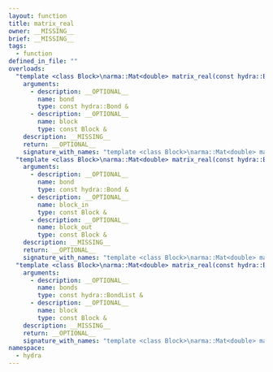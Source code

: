 ```yaml
---
layout: function
title: matrix_real
owner: __MISSING__
brief: __MISSING__
tags:
  - function
defined_in_file: ""
overloads:
  "template <class Block>\narma::Mat<double> matrix_real(const hydra::Bond &, const Block &)":
    arguments:
      - description: __OPTIONAL__
        name: bond
        type: const hydra::Bond &
      - description: __OPTIONAL__
        name: block
        type: const Block &
    description: __MISSING__
    return: __OPTIONAL__
    signature_with_names: "template <class Block>\narma::Mat<double> matrix_real(const hydra::Bond & bond, const Block & block)"
  "template <class Block>\narma::Mat<double> matrix_real(const hydra::Bond &, const Block &, const Block &)":
    arguments:
      - description: __OPTIONAL__
        name: bond
        type: const hydra::Bond &
      - description: __OPTIONAL__
        name: block_in
        type: const Block &
      - description: __OPTIONAL__
        name: block_out
        type: const Block &
    description: __MISSING__
    return: __OPTIONAL__
    signature_with_names: "template <class Block>\narma::Mat<double> matrix_real(const hydra::Bond & bond, const Block & block_in, const Block & block_out)"
  "template <class Block>\narma::Mat<double> matrix_real(const hydra::BondList &, const Block &)":
    arguments:
      - description: __OPTIONAL__
        name: bonds
        type: const hydra::BondList &
      - description: __OPTIONAL__
        name: block
        type: const Block &
    description: __MISSING__
    return: __OPTIONAL__
    signature_with_names: "template <class Block>\narma::Mat<double> matrix_real(const hydra::BondList & bonds, const Block & block)"
namespace:
  - hydra
---
```

